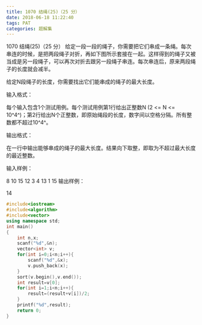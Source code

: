 ```yaml
---
title: 1070 结绳(25)（25 分）
date: 2018-06-18 11:22:40
tags: PAT
categories: 题解集
---
```


1070 结绳(25)（25 分）
给定一段一段的绳子，你需要把它们串成一条绳。每次串连的时候，是把两段绳子对折，再如下图所示套接在一起。这样得到的绳子又被当成是另一段绳子，可以再次对折去跟另一段绳子串连。每次串连后，原来两段绳子的长度就会减半。



给定N段绳子的长度，你需要找出它们能串成的绳子的最大长度。

输入格式：

每个输入包含1个测试用例。每个测试用例第1行给出正整数N (2 <= N <= 10^4^)；第2行给出N个正整数，即原始绳段的长度，数字间以空格分隔。所有整数都不超过10^4^。

输出格式：

在一行中输出能够串成的绳子的最大长度。结果向下取整，即取为不超过最大长度的最近整数。

输入样例：

8
10 15 12 3 4 13 1 15
输出样例：

14

```cpp
#include<iostream>
#include<algorithm>
#include<vector>
using namespace std;
int main()
{
    int n,x;
    scanf("%d",&n);
    vector<int> v;
    for(int i=0;i<n;i++){
        scanf("%d",&x);
        v.push_back(x);
    }
    sort(v.begin(),v.end());
    int result=v[0];
    for(int i=1;i<n;i++){
        result=(result+v[i])/2;
    }
    printf("%d",result);
    return 0;
}

```